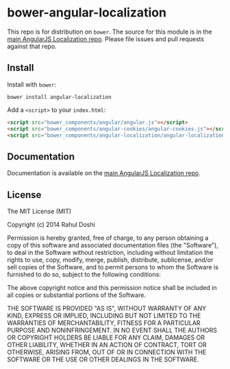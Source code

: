 # bower-angular-localization

This repo is for distribution on `bower`. The source for this module is in the
[main AngularJS Localization repo](https://github.com/doshprompt/angular-localization).
Please file issues and pull requests against that repo.

## Install

Install with `bower`:

```shell
bower install angular-localization
```

Add a `<script>` to your `index.html`:

```html
<script src="bower_components/angular/angular.js"></script>
<script src="bower_components/angular-cookies/angular-cookies.js"></script>
<script src="bower_components/angular-localization/angular-localization.js"></script>
```

## Documentation

Documentation is available on the
[main AngularJS Localization repo](https://github.com/doshprompt/angular-localization).

## License

The MIT License (MIT)

Copyright (c) 2014 Rahul Doshi

Permission is hereby granted, free of charge, to any person obtaining a copy
of this software and associated documentation files (the "Software"), to deal
in the Software without restriction, including without limitation the rights
to use, copy, modify, merge, publish, distribute, sublicense, and/or sell
copies of the Software, and to permit persons to whom the Software is
furnished to do so, subject to the following conditions:

The above copyright notice and this permission notice shall be included in all
copies or substantial portions of the Software.

THE SOFTWARE IS PROVIDED "AS IS", WITHOUT WARRANTY OF ANY KIND, EXPRESS OR
IMPLIED, INCLUDING BUT NOT LIMITED TO THE WARRANTIES OF MERCHANTABILITY,
FITNESS FOR A PARTICULAR PURPOSE AND NONINFRINGEMENT. IN NO EVENT SHALL THE
AUTHORS OR COPYRIGHT HOLDERS BE LIABLE FOR ANY CLAIM, DAMAGES OR OTHER
LIABILITY, WHETHER IN AN ACTION OF CONTRACT, TORT OR OTHERWISE, ARISING FROM,
OUT OF OR IN CONNECTION WITH THE SOFTWARE OR THE USE OR OTHER DEALINGS IN THE
SOFTWARE.
